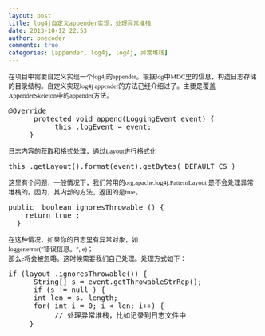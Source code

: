 ```yaml
---
layout: post
title: log4j自定义appender实现，处理异常堆栈
date: 2013-10-12 22:53
author: onecoder
comments: true
categories: [appender, log4j, log4j, 异常堆栈]
---
```

<p>
	<span style="font-size: 13px; font-family: 'Microsoft YaHei';">在项目中需要自定义实现一个log4j的appender。根据log中MDC里的信息，构造日志存储的目录结构。自定义实现log4j appender的方法已经介绍过了。主要是覆盖AppenderSkeleton中的appender方法。</span></p>
<pre class="brush:java;first-line:1;pad-line-numbers:true;highlight:null;collapse:false;">
@Override
      protected void append(LoggingEvent event) {
           this .logEvent = event;
     }
</pre>
<p>
	<span style="font-size: 13px; font-family: 'Microsoft YaHei';">日志内容的获取和格式处理，通过Layout进行格式化</span></p>
<pre class="brush:java;first-line:1;pad-line-numbers:true;highlight:null;collapse:false;">
this .getLayout().format(event).getBytes( DEFAULT_CS )</pre>
<p>
	<span style="font-size: 13px; font-family: 'Microsoft YaHei';">这里有个问题，一般情况下，我们常用的org.apache.log4j.PatternLayout&nbsp;是不会处理异常堆栈的。因为，其内部的方法，返回的是true。</span></p>
<pre class="brush:java;first-line:1;pad-line-numbers:true;highlight:null;collapse:false;">
public  boolean ignoresThrowable () {
    return true ;
  }
</pre>
<p>
	<span style="font-size: 13px; font-family: 'Microsoft YaHei';">在这种情况，如果你的日志里有异常对象，如</span><br />
	<span style="font-size: 13px; font-family: 'Microsoft YaHei';">logger.error(&quot;错误信息。&quot;, e)；</span><br />
	<span style="font-size: 13px; font-family: 'Microsoft YaHei';">那么e将会被忽略。这时候需要我们自己处理。处理方式如下：</span></p>
<pre class="brush:java;first-line:1;pad-line-numbers:true;highlight:null;collapse:false;">
if (layout .ignoresThrowable()) {
      String[] s = event.getThrowableStrRep();
      if (s != null ) {
      int len = s. length;
      for( int i = 0; i &lt; len; i++) {
           // 处理异常堆栈，比如记录到日志文件中
     }
</pre>
<p>
	&nbsp;</p>

